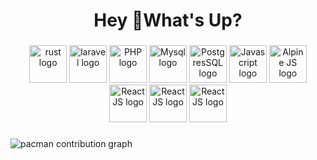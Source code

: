<h1 align="center">Hey 👋What's Up?</h1>

###

<div align="center">
  <img src="https://skillicons.dev/icons?i=rust" height="60" alt="rust logo"  />
  <img src="https://skillicons.dev/icons?i=laravel" height="60" alt="laravel logo"  />
  <img src="https://skillicons.dev/icons?i=php" height="60" alt="PHP logo"  />
  <img src="https://skillicons.dev/icons?i=mysql" height="60" alt="Mysql logo"  />
  <img src="https://skillicons.dev/icons?i=postgresql" height="60" alt="PostgresSQL logo"  />
  <img src="https://skillicons.dev/icons?i=javascript" height="60" alt="Javascript logo"  />
  <img src="https://skillicons.dev/icons?i=alpinejs" height="60" alt="Alpine JS logo"  />
  <img src="https://skillicons.dev/icons?i=react" height="60" alt="React JS logo"  />
  <img src="https://skillicons.dev/icons?i=vue" height="60" alt="React JS logo"  />
  <img src="https://skillicons.dev/icons?i=nextjs" height="60" alt="React JS logo"  />
</div>

###

<picture>
  <source media="(prefers-color-scheme: dark)" srcset="https://raw.githubusercontent.com/maurodesouza/maurodesouza/output/pacman-contribution-graph-dark.svg">
  <source media="(prefers-color-scheme: light)" srcset="https://raw.githubusercontent.com/maurodesouza/maurodesouza/output/pacman-contribution-graph.svg">
  <img alt="pacman contribution graph" src="https://raw.githubusercontent.com/maurodesouza/maurodesouza/output/pacman-contribution-graph.svg">
</picture>

###
